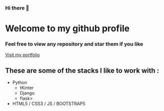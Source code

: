 ### Hi there 👋

<!--
**XenonyxBlaze/XenonyxBlaze** is a ✨ _special_ ✨ repository because its `README.md` (this file) appears on your GitHub profile.

Here are some ideas to get you started:

- 🔭 I’m currently working on ...
- 🌱 I’m currently learning ...
- 👯 I’m looking to collaborate on ...
- 🤔 I’m looking for help with ...
- 💬 Ask me about ...
- 📫 How to reach me: ...
- 😄 Pronouns: ...
- ⚡ Fun fact: ...
-->

# Welcome to my github profile
### Feel free to view any repository and star them if you like
<a href="https://xenonyx.helioho.st">Visit my portfolio</a>

## These are some of the stacks I like to work with :
<ul>
  <li>Python
    <ul>
      <li>tKinter</li>
      <li>Django</li>
      <li>flask></li>
    </ul>
  </li>
  <li>HTML5 / CSS3 / JS / BOOTSTRAP5</li>
</ul>
